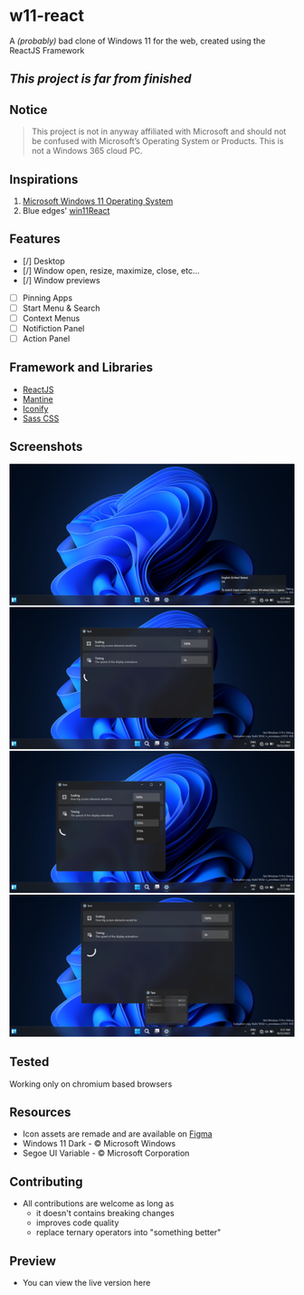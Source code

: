 # w11-react

A *(probably)* bad clone of Windows 11 for the web, created using the ReactJS Framework

## *This project is far from finished*

## Notice

> This project is not in anyway affiliated with Microsoft and should not be confused with Microsoft’s Operating System or Products. This is not a Windows 365 cloud PC.

## Inspirations

1. [Microsoft Windows 11 Operating System](https://windows.com)
1. Blue edges' [win11React](https://github.com/blueedgetechno/win11React)

## Features

- [/] Desktop
- [/] Window open, resize, maximize, close, etc...
- [/] Window previews
- [ ] Pinning Apps
- [ ] Start Menu & Search
- [ ] Context Menus
- [ ] Notifiction Panel
- [ ] Action Panel

## Framework and Libraries

- [ReactJS](https://reactjs.org)
- [Mantine](https://mantine.dev)
- [Iconify](https://iconify.design)
- [Sass CSS](https://sass-lang.com)

## Screenshots

![Desktop](./images/desktop.png)
![Window](./images/window.png)
![Dropdown](./images/dropdown.png)
![Peek](./images/preview.png)

## Tested

Working only on chromium based browsers

## Resources

- Icon assets are remade and are available on [Figma](https://www.figma.com/file/pguF5NU55245T6ExgdlKmn/W11-custom?node-id=0%3A1)
- Windows 11 Dark - © Microsoft Windows
- Segoe UI Variable - © Microsoft Corporation

## Contributing

- All contributions are welcome as long as
  - it doesn't contains breaking changes
  - improves code quality
  - replace ternary operators into "something better"

## Preview

- You can view the live version here
